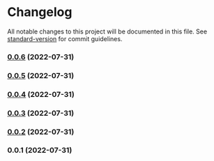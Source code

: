 # Changelog

All notable changes to this project will be documented in this file. See [standard-version](https://github.com/conventional-changelog/standard-version) for commit guidelines.

### [0.0.6](https://github.com/whpptjs/whppt-cli/compare/v0.0.5...v0.0.6) (2022-07-31)

### [0.0.5](https://github.com/whpptjs/whppt-cli/compare/v0.0.4...v0.0.5) (2022-07-31)

### [0.0.4](https://github.com/whpptjs/whppt-cli/compare/v0.0.3...v0.0.4) (2022-07-31)

### [0.0.3](https://github.com/whpptjs/whppt-cli/compare/v0.0.2...v0.0.3) (2022-07-31)

### [0.0.2](https://github.com/whpptjs/whppt-deployment/compare/v0.0.1...v0.0.2) (2022-07-31)

### 0.0.1 (2022-07-31)
